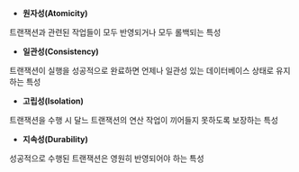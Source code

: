 - **원자성(Atomicity)**

트랜잭션과 관련된 작업들이 모두 반영되거나 모두 롤백되는 특성

- **일관성(Consistency)**

트랜잭션이 실행을 성공적으로 완료하면 언제나 일관성 있는 데이터베이스 상태로 유지하는 특성

- **고립성(Isolation)**

트랜잭션을 수행 시 달느 트랜잭션의 연산 작업이 끼어들지 못하도록 보장하는 특성

- **지속성(Durability)**

성공적으로 수행된 트랜잭션은 영원히 반영되어야 하는 특성
